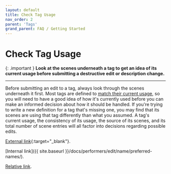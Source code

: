 ```yaml
---
layout: default
title: Check Tag Usage
nav_order: 2
parent: 'Tags'
grand_parent: FAQ / Getting Started
---
```


# Check Tag Usage

{: .important }
**Look at the scenes underneath a tag to get an idea of its current usage before submitting a destructive edit or description change.**

---

Before submitting an edit to a tag, always look through the scenes underneath it first. Most tags are defined to [match their current usage](#scraped-vs-manual-tags), so you will need to have a good idea of how it's currently used before you can make an informed decision about how it should be handled. If you're trying to write a new definition for a tag that's missing one, you may find that its scenes are using that tag differently than what you assumed. A tag's current usage, the consistency of its usage, the source of its scenes, and its total number of scene entries will all factor into decisions regarding possible edits.

[External link](https://stashdb.org/performers/fbd10ce7-3209-4788-b84f-3a2ec1b19326){:target="_blank"}.

[Internal link]({{ site.baseurl }}/docs/performers/edit/name/preferred-names/).

[Relative link](../jav-names/).
